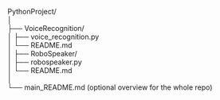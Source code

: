PythonProject/ <br>
│<br>
├── VoiceRecognition/<br>
│   ├── voice_recognition.py<br>
│   └── README.md<br>
│
├── RoboSpeaker/<br>
│   ├── robospeaker.py<br>
│   └── README.md<br>
│<br>
└── main_README.md   (optional overview for the whole repo)<br>

